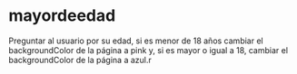 # mayordeedad
Preguntar al usuario por su edad, si es menor de 18 años cambiar el backgroundColor de la página a pink y, si es mayor o igual a 18, cambiar el backgroundColor de la página a azul.r
